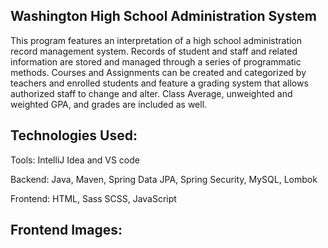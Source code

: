 Washington High School Administration System
---
This program features an interpretation of a high school administration record management system.
Records of student and staff and related information are stored and managed through a series of programmatic methods.
Courses and Assignments can be created and categorized by teachers and enrolled students and feature a grading system that allows authorized staff to change and alter.
Class Average, unweighted and weighted GPA, and grades are included as well.

Technologies Used:
---
Tools: IntelliJ Idea and VS code

Backend: Java, Maven, Spring Data JPA, Spring Security, MySQL, Lombok

Frontend: HTML, Sass SCSS, JavaScript

Frontend Images:
---
